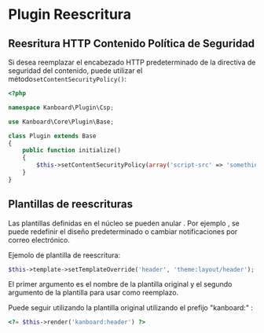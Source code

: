 Plugin Reescritura
================

Reesritura HTTP Contenido Política de Seguridad
-----------------------------------------------

Si desea reemplazar el encabezado HTTP predeterminado de la directiva de seguridad del contenido, puede utilizar el método`setContentSecurityPolicy()`:

```php
<?php

namespace Kanboard\Plugin\Csp;

use Kanboard\Core\Plugin\Base;

class Plugin extends Base
{
    public function initialize()
    {
        $this->setContentSecurityPolicy(array('script-src' => 'something'));
    }
}
```

Plantillas de reescrituras 
--------------------------

Las plantillas definidas en el núcleo se pueden anular . Por ejemplo , se puede redefinir el diseño predeterminado o cambiar notificaciones por correo electrónico.

Ejemolo de plantilla de reescritura:

```php
$this->template->setTemplateOverride('header', 'theme:layout/header');
```

El primer argumento es el nombre de la plantilla original y el segundo argumento de la plantilla para usar como reemplazo.

Puede seguir utilizando la plantilla original utilizando el prefijo "kanboard:" :

```php
<?= $this->render('kanboard:header') ?>
```
